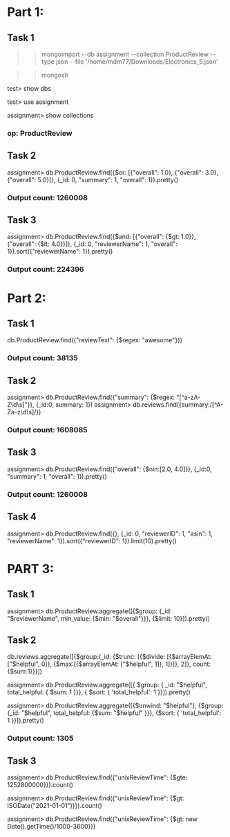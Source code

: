# Part 1:
## Task 1
>> mongoimport --db assignment --collection ProductReview --type json --file '/home/mdm77/Downloads/Electronics_5.json' 

>> mongosh

test> show dbs

test> use assignment

assignment> show collections
### op: ProductReview

## Task 2
assignment> db.ProductReview.find({$or: [{"overall": 1.0}, {"overall": 3.0}, {"overall": 5.0}]}, {_id: 0, "summary": 1, "overall": 1}).pretty()
### Output count: 1260008

## Task 3
assignment> db.ProductReview.find({$and: [{"overall": {$gt: 1.0}}, {"overall": {$lt: 4.0}}]}, {_id: 0, "reviewerName": 1, "overall": 1}).sort({"reviewerName": 1}).pretty()
### Output count: 224396

# Part 2:

## Task 1
db.ProductReview.find({"reviewText": {$regex: "awesome"}})
### Output count: 38135

## Task 2
assignment> db.ProductReview.find({"summary": {$regex: "[^a-zA-Z\d\s]"}}, {_id:0, summary: 1})
assignment>  db.reviews.find({summary:/[^A-Za-z\d\s]/})
### Output count: 1608085

## Task 3
assignment> db.ProductReview.find({"overall": {$nin:[2.0, 4.0]}}, {_id:0, "summary": 1, "overall": 1}).pretty()
### Output count: 1260008

## Task 4
assignment> db.ProductReview.find({}, {_id: 0, "reviewerID": 1, "asin": 1, "reviewerName": 1}).sort({"reviewerID": 1}).limit(10).pretty()

# PART 3:

## Task 1
assignment> db.ProductReview.aggregate([{$group: {_id: "$reviewerName", min_value: {$min: "$overall"}}}, {$limit: 10}]).pretty()

## Task 2
db.reviews.aggregate([{$group:{_id: {$trunc: [{$divide: [{$arrayElemAt: ["$helpful", 0]}, {$max:[{$arrayElemAt: ["$helpful", 1]}, 1]}]}, 2]}, count:{$sum:1}}}])

assignment> db.ProductReview.aggregate([{ $group: { _id: "$helpful", total_helpful: { $sum: 1 }}}, { $sort: { 'total_helpful': 1 }}]).pretty()

assignment> db.ProductReview.aggregate([{$unwind: "$helpful"}, {$group: {_id: "$helpful", total_helpful: {$sum: "$helpful" }}}, {$sort: { 'total_helpful': 1 }}]).pretty()
### Output count: 1305


## Task 3
assignment> db.ProductReview.find({"unixReviewTime": {$gte: 1252800000}}).count()

assignment> db.ProductReview.find({"unixReviewTime": {$gt: ISODate("2021-01-01")}}).count()

assignment> db.ProductReview.find({"unixReviewTime": {$gt: new Date().getTime()/1000-3600}})

